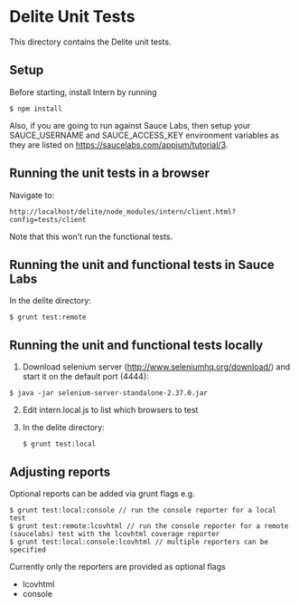 # Delite Unit Tests

This directory contains the Delite unit tests.

## Setup

Before starting, install Intern by running

```
$ npm install
```

Also, if you are going to run against Sauce Labs, then
setup your SAUCE_USERNAME and SAUCE_ACCESS_KEY environment variables as they are listed
on https://saucelabs.com/appium/tutorial/3.


## Running the unit tests in a browser

Navigate to:

```
http://localhost/delite/node_modules/intern/client.html?config=tests/client
```

Note that this won't run the functional tests.


## Running the unit and functional tests in Sauce Labs

In the delite directory:

```
$ grunt test:remote
```

## Running the unit and functional tests locally

1) Download selenium server (http://www.seleniumhq.org/download/) and start it on the default port (4444):

```
$ java -jar selenium-server-standalone-2.37.0.jar
```

2) Edit intern.local.js to list which browsers to test

3) In the delite directory:

   ```
   $ grunt test:local
   ```


## Adjusting reports

Optional reports can be added via grunt flags e.g.

    $ grunt test:local:console // run the console reporter for a local test
    $ grunt test:remote:lcovhtml // run the console reporter for a remote (saucelabs) test with the lcovhtml coverage reporter
    $ grunt test:local:console:lcovhtml // multiple reporters can be specified

Currently only the reporters are provided as optional flags
   * lcovhtml
   * console





